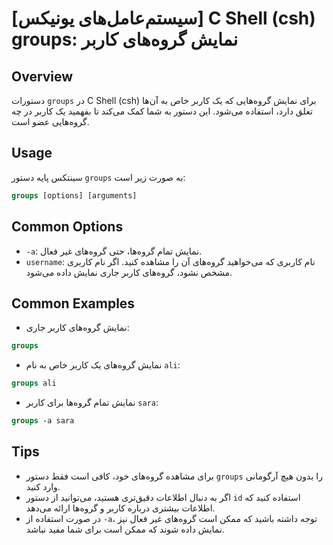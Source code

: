 # [سیستم‌عامل‌های یونیکس] C Shell (csh) groups: نمایش گروه‌های کاربر

## Overview
دستورات `groups` در C Shell (csh) برای نمایش گروه‌هایی که یک کاربر خاص به آن‌ها تعلق دارد، استفاده می‌شود. این دستور به شما کمک می‌کند تا بفهمید یک کاربر در چه گروه‌هایی عضو است.

## Usage
سینتکس پایه دستور `groups` به صورت زیر است:

```csh
groups [options] [arguments]
```

## Common Options
- `-a`: نمایش تمام گروه‌ها، حتی گروه‌های غیر فعال.
- `username`: نام کاربری که می‌خواهید گروه‌های آن را مشاهده کنید. اگر نام کاربری مشخص نشود، گروه‌های کاربر جاری نمایش داده می‌شود.

## Common Examples
- نمایش گروه‌های کاربر جاری:

```csh
groups
```

- نمایش گروه‌های یک کاربر خاص به نام `ali`:

```csh
groups ali
```

- نمایش تمام گروه‌ها برای کاربر `sara`:

```csh
groups -a sara
```

## Tips
- برای مشاهده گروه‌های خود، کافی است فقط دستور `groups` را بدون هیچ آرگومانی وارد کنید.
- اگر به دنبال اطلاعات دقیق‌تری هستید، می‌توانید از دستور `id` استفاده کنید که اطلاعات بیشتری درباره کاربر و گروه‌ها ارائه می‌دهد.
- در صورت استفاده از `-a`، توجه داشته باشید که ممکن است گروه‌های غیر فعال نیز نمایش داده شوند که ممکن است برای شما مفید نباشد.
